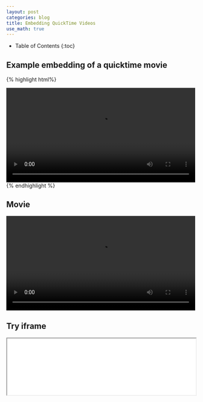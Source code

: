 ```yaml
---
layout: post
categories: blog
title: Embedding QuickTime Videos
use_math: true
---
```


* Table of Contents
{:toc}


## Example embedding of a quicktime movie

{% highlight html%}
<div>
<video controls preload width=500>
<source src="{{ site.url }}/movies/disk.mov" type="video/quicktime">
</video>
</div>
{% endhighlight %}

## Movie

<div markdown="0">
<video controls preload width=500 markdown="0">
<source src="{{ site.url }}/movies/disk.mov" type="video/quicktime">
</video>
</div>

## Try iframe

<iframe width=500 src="{{ site.url }}/movies/disk.mov"></iframe

